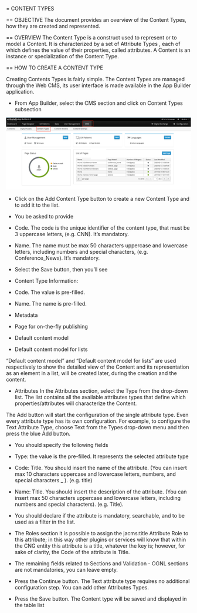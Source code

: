 = CONTENT TYPES


== OBJECTIVE
The document provides an overview of the Content Types, how they are created and represented.

== OVERVIEW
The Content Type is a construct used to represent or to model a Content. It  is characterized  by a set of Attribute Types  , each of which defines the value of  their properties, called attributes. A Content is an instance or specialization of the Content Type.

== HOW TO CREATE A CONTENT TYPE

Creating Contents Types is fairly simple. The Content Types are managed through the Web CMS, its user interface is made available in the App Builder application.
-	From App Builder, select the CMS section and click on Content Types subsection

![ContentTypes1](Images/ContentTypes1.png)


-	Click on the Add Content Type button to create a new Content Type and to add it to the list.
-	You be asked to provide
-	Code. The code is the unique identifier of the content type,  that must be 3 uppercase letters, (e.g. CNN). It’s mandatory.
-	Name. The name must be max 50 characters uppercase and lowercase letters, including numbers and special characters, (e.g. Conference_News).  It’s mandatory.

-	Select the Save button, then you’ll see
-	Content Type Information:
-	Code. The value is pre-filled.
-	Name. The name is pre-filled.
-	Metadata
-	Page for on-the-fly publishing
-	Default content model
-	Default content model for lists


“Default content model” and “Default content model for lists” are used respectively to show the detailed view of the Content and its representation as an element in a list, will be created later, during the creation and the content.
-	Attributes
In the Attributes section, select the Type from the drop-down list. The list contains all the available attributes types that define which properties/attributes will characterize the Content.

The Add button will start the configuration of the single attribute type. Even every attribute type has its own configuration.
For example, to configure the Text Attribute Type, choose Text from the Types drop-down menu and then press the blue Add button.


-	You should specify the following fields
-	Type: the value is the pre-filled. It represents the selected attribute type
-	Code: Title. You should insert the name of the attribute. (You can insert max 10 characters uppercase and lowercase letters, numbers, and special characters _ ). (e.g. title)
-	Name: Title. You should insert the description of the attribute. (You can insert max 50 characters uppercase and lowercase letters, including numbers and special characters). (e.g. Title).
-	You should declare if the attribute is mandatory, searchable, and to be used as a filter in the list.
-	The Roles section it is possible to assign the jacms:title Attribute Role to this attribute; in this way other plugins or services will know that within the CNG entity this attribute is a title, whatever the key is; however, for sake of clarity, the Code of the attribute is Title.
-	The remaining fields related to Sections  and Validation - OGNL sections are not mandatories, you can leave empty.
-	Press the Continue button. The Text attribute type requires no additional configuration step.
You can add other Attributes Types.


-	Press the Save button. The Content type will be saved and displayed in the table list
